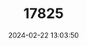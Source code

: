---
title: "17825"
category: "Podocnemis unifilis"
draft: false
date: 2024-02-22 13:03:50
languages:
  English: ["Yellow-headed Sideneck", "Yellow-spotted Sideneck Turtle", "Yellow-spotted River Turtle"]
  French: ["Podocnémide de Cayenne"]
  Spanish; Castilian: ["Terecay"]
---